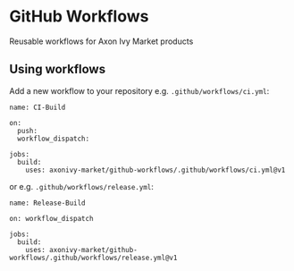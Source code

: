 # GitHub Workflows

Reusable workflows for Axon Ivy Market products

## Using workflows

Add a new workflow to your repository e.g. `.github/workflows/ci.yml`:

```
name: CI-Build

on:
  push:
  workflow_dispatch:

jobs:
  build:
    uses: axonivy-market/github-workflows/.github/workflows/ci.yml@v1
```

or e.g. `.github/workflows/release.yml`:

```
name: Release-Build

on: workflow_dispatch

jobs:
  build:
    uses: axonivy-market/github-workflows/.github/workflows/release.yml@v1

```
